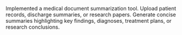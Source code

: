 Implemented a medical document summarization tool.
Upload patient records, discharge summaries, or research papers.
Generate concise summaries highlighting key findings, diagnoses, treatment plans, or research conclusions.

